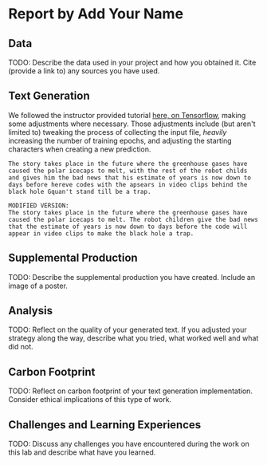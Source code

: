 # Report by Add Your Name

## Data

TODO: Describe the data used in your project and how you obtained it. Cite (provide a link to) any sources you have used.

## Text Generation

We followed the instructor provided tutorial [here, on Tensorflow](https://www.tensorflow.org/text/tutorials/text_generation#build_the_model), making some adjustments where necessary. Those adjustments include (but aren't limited to) tweaking the process of collecting the input file, *heavily* increasing the number of training epochs, and adjusting the starting characters when creating a new prediction.

```
The story takes place in the future where the greenhouse gases have caused the polar icecaps to melt, with the rest of the robot childs and gives him the bad news that his estimate of years is now down to days before hereve codes with the apsears in video clips behind the black hole Gquan't stand till be a trap.
```

```
MODIFIED VERSION:
The story takes place in the future where the greenhouse gases have caused the polar icecaps to melt. The robot children give the bad news that the estimate of years is now down to days before the code will appear in video clips to make the black hole a trap.
```

## Supplemental Production

TODO: Describe the supplemental production you have created. Include an image of a poster.

## Analysis

TODO: Reflect on the quality of your generated text. If you adjusted your strategy along the way, describe what you tried, what worked well and what did not.

## Carbon Footprint

TODO: Reflect on carbon footprint of your text generation implementation. Consider ethical implications of this type of work.

## Challenges and Learning Experiences

TODO: Discuss any challenges you have encountered during the work on this lab and describe what have you learned.
